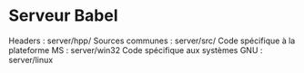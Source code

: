 Serveur Babel
=============

Headers : server/hpp/
Sources communes : server/src/
Code spécifique à la plateforme MS : server/win32
Code spécifique aux systèmes GNU : server/linux
